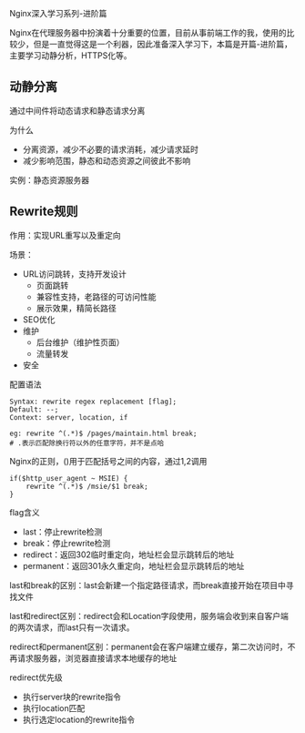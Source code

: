 Nginx深入学习系列-进阶篇

Nginx在代理服务器中扮演着十分重要的位置，目前从事前端工作的我，使用的比较少，但是一直觉得这是一个利器，因此准备深入学习下，本篇是开篇-进阶篇，主要学习动静分析，HTTPS化等。

<!-- more -->

## 动静分离
通过中间件将动态请求和静态请求分离

为什么
* 分离资源，减少不必要的请求消耗，减少请求延时
* 减少影响范围，静态和动态资源之间彼此不影响

实例：静态资源服务器

## Rewrite规则
作用：实现URL重写以及重定向

场景：
* URL访问跳转，支持开发设计
  * 页面跳转
  * 兼容性支持，老路径的可访问性能
  * 展示效果，精简长路径
* SEO优化
* 维护
  * 后台维护（维护性页面）
  * 流量转发
* 安全

配置语法
```shell
Syntax: rewrite regex replacement [flag];
Default: --;
Context: server, location, if

eg: rewrite ^(.*)$ /pages/maintain.html break;
# .表示匹配除换行符以外的任意字符，并不是点哈
```

Nginx的正则，()用于匹配括号之间的内容，通过$1,$2调用
```shell
if($http_user_agent ~ MSIE) {
    rewrite ^(.*)$ /msie/$1 break;
}
```

flag含义
* last：停止rewrite检测
* break：停止rewrite检测
* redirect：返回302临时重定向，地址栏会显示跳转后的地址
* permanent：返回301永久重定向，地址栏会显示跳转后的地址

last和break的区别：last会新建一个指定路径请求，而break直接开始在项目中寻找文件

last和redirect区别：redirect会和Location字段使用，服务端会收到来自客户端的两次请求，而last只有一次请求。

redirect和permanent区别：permanent会在客户端建立缓存，第二次访问时，不再请求服务器，浏览器直接请求本地缓存的地址

redirect优先级
* 执行server块的rewrite指令
* 执行location匹配
* 执行选定location的rewrite指令